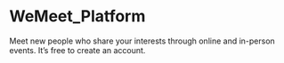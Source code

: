 # WeMeet_Platform
 Meet new people who share your interests through online and in-person events. It’s free to create an account.
